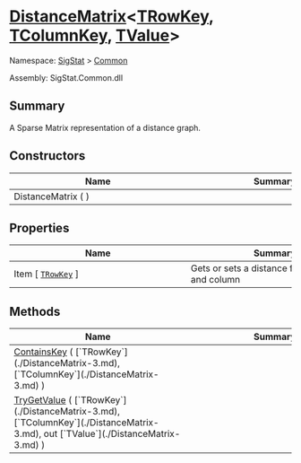 # [DistanceMatrix](./DistanceMatrix-3.md)\<[TRowKey](./DistanceMatrix-3.md), [TColumnKey](./DistanceMatrix-3.md), [TValue](./DistanceMatrix-3.md)>

Namespace: [SigStat]() > [Common](./README.md)

Assembly: SigStat.Common.dll

## Summary
A Sparse Matrix representation of a distance graph.

## Constructors

| Name | Summary | 
| --- | --- | 
| DistanceMatrix (  )<div style="width: 300px">| <div style="width: 300px">| <br>


## Properties

| Name | Summary | 
| --- | --- | 
| Item [ [`TRowKey`](./DistanceMatrix-3.md) ]<div style="width: 300px">| Gets or sets a distance for a given row and column<div style="width: 300px">| <br>


## Methods

| Name | Summary | 
| --- | --- | 
| [ContainsKey](./Methods/DistanceMatrix`3-100663394.md) ( [`TRowKey`](./DistanceMatrix-3.md), [`TColumnKey`](./DistanceMatrix-3.md) )<div style="width: 300px">| <div style="width: 300px">| <br>
| [TryGetValue](./Methods/DistanceMatrix`3-100663393.md) ( [`TRowKey`](./DistanceMatrix-3.md), [`TColumnKey`](./DistanceMatrix-3.md), out [`TValue`](./DistanceMatrix-3.md) )<div style="width: 300px">| <div style="width: 300px">| <br>


